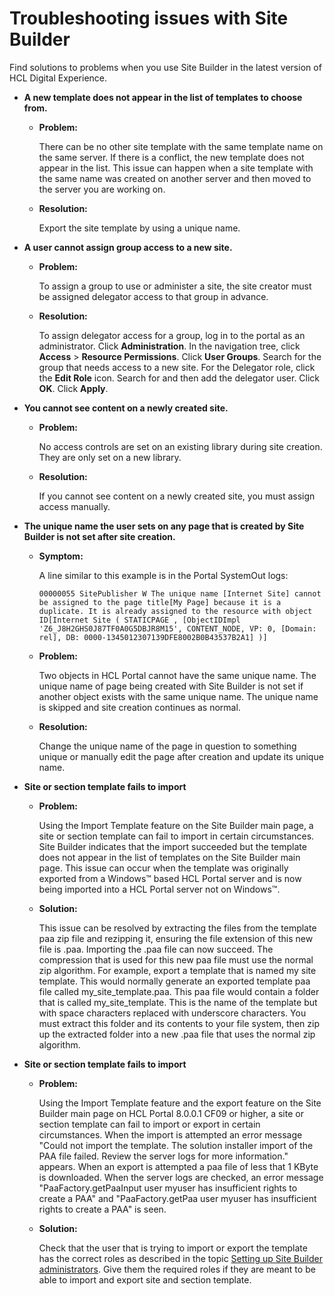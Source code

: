 # Troubleshooting issues with Site Builder

Find solutions to problems when you use Site Builder in the latest version of HCL Digital Experience.

-   **A new template does not appear in the list of templates to choose from.**

    -   **Problem:**

        There can be no other site template with the same template name on the same server. If there is a conflict, the new template does not appear in the list. This issue can happen when a site template with the same name was created on another server and then moved to the server you are working on.

    -   **Resolution:**

        Export the site template by using a unique name.

-   **A user cannot assign group access to a new site.**

    -   **Problem:**

        To assign a group to use or administer a site, the site creator must be assigned delegator access to that group in advance.

    -   **Resolution:**

        To assign delegator access for a group, log in to the portal as an administrator. Click **Administration**. In the navigation tree, click **Access** \> **Resource Permissions**. Click **User Groups**. Search for the group that needs access to a new site. For the Delegator role, click the **Edit Role** icon. Search for and then add the delegator user. Click **OK**. Click **Apply**.

-   **You cannot see content on a newly created site.**

    -   **Problem:**

        No access controls are set on an existing library during site creation. They are only set on a new library.

    -   **Resolution:**

        If you cannot see content on a newly created site, you must assign access manually.

-   **The unique name the user sets on any page that is created by Site Builder is not set after site creation.**

    -   **Symptom:**

        A line similar to this example is in the Portal SystemOut logs:

        ```
        00000055 SitePublisher W The unique name [Internet Site] cannot be assigned to the page title[My Page] because it is a duplicate. It is already assigned to the resource with object ID[Internet Site ( STATICPAGE , [ObjectIDImpl 'Z6_J8H2GHS0J87TF0A0G5DBJR8M15', CONTENT_NODE, VP: 0, [Domain: rel], DB: 0000-1345012307139DFE8002B0B43537B2A1] )]
        ```

    -   **Problem:**

        Two objects in HCL Portal cannot have the same unique name. The unique name of page being created with Site Builder is not set if another object exists with the same unique name. The unique name is skipped and site creation continues as normal.

    -   **Resolution:**

        Change the unique name of the page in question to something unique or manually edit the page after creation and update its unique name.

-   **Site or section template fails to import**

    -   **Problem:**

        Using the Import Template feature on the Site Builder main page, a site or section template can fail to import in certain circumstances. Site Builder indicates that the import succeeded but the template does not appear in the list of templates on the Site Builder main page. This issue can occur when the template was originally exported from a Windows™ based HCL Portal server and is now being imported into a HCL Portal server not on Windows™.

    -   **Solution:**

        This issue can be resolved by extracting the files from the template paa zip file and rezipping it, ensuring the file extension of this new file is .paa. Importing the .paa file can now succeed. The compression that is used for this new paa file must use the normal zip algorithm. For example, export a template that is named my site template. This would normally generate an exported template paa file called my\_site\_template.paa. This paa file would contain a folder that is called my\_site\_template. This is the name of the template but with space characters replaced with underscore characters. You must extract this folder and its contents to your file system, then zip up the extracted folder into a new .paa file that uses the normal zip algorithm.

-   **Site or section template fails to import**

    -   **Problem:**

        Using the Import Template feature and the export feature on the Site Builder main page on HCL Portal 8.0.0.1 CF09 or higher, a site or section template can fail to import or export in certain circumstances. When the import is attempted an error message "Could not import the template. The solution installer import of the PAA file failed. Review the server logs for more information." appears. When an export is attempted a paa file of less that 1 KByte is downloaded. When the server logs are checked, an error message "PaaFactory.getPaaInput user myuser has insufficient rights to create a PAA" and "PaaFactory.getPaa user myuser has insufficient rights to create a PAA" is seen.

    -   **Solution:**

        Check that the user that is trying to import or export the template has the correct roles as described in the topic [Setting up Site Builder administrators](sitebuilder_access_admins.md). Give them the required roles if they are meant to be able to import and export site and section template.



